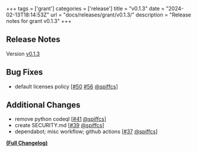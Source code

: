 +++
tags = ['grant']
categories = ['release']
title = "v0.1.3"
date = "2024-02-13T18:14:53Z"
url = "docs/releases/grant/v0.1.3/"
description = "Release notes for grant v0.1.3"
+++

## Release Notes

Version [v0.1.3](https://github.com/anchore/grant/releases/tag/v0.1.3)

## Bug Fixes

- default licenses policy [[#50](https://github.com/anchore/grant/issues/50) [#56](https://github.com/anchore/grant/pull/56) [@spiffcs](https://github.com/spiffcs)]

## Additional Changes

- remove python codeql [[#41](https://github.com/anchore/grant/pull/41) [@spiffcs](https://github.com/spiffcs)]
- create SECURITY.md [[#39](https://github.com/anchore/grant/pull/39) [@spiffcs](https://github.com/spiffcs)]
- dependabot; misc workflow; github actions [[#37](https://github.com/anchore/grant/pull/37) [@spiffcs](https://github.com/spiffcs)]

**[(Full Changelog)](https://github.com/anchore/grant/compare/v0.1.2...v0.1.3)**
